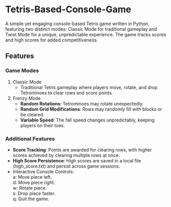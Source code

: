 # Tetris-Based-Console-Game

A simple yet engaging console-based Tetris game written in Python, featuring two distinct modes: Classic Mode for traditional gameplay and Twist Mode for a unique, unpredictable experience. The game tracks scores and high scores for added competitiveness.

## Features
### Game Modes
1. Classic Mode
   * Traditional Tetris gameplay where players move, rotate, and drop Tetrominoes to clear rows and score points.
2. Frenzy Mode
   * **Random Rotations**: Tetrominoes may rotate unexpectedly.
   * **Random Grid Modifications**: Rows may randomly fill with blocks or be cleared.
   * **Variable Speed**: The fall speed changes unpredictably, keeping players on their toes.

### Additional Features
* **Score Tracking**: Points are awarded for clearing rows, with higher scores achieved by clearing multiple rows at once.
* **High Score Persistence**: High scores are saved in a local file (high_score.txt) and persist across game sessions.
* Interactive Console Controls:<br>
  a: Move piece left.<br>
  d: Move piece right.<br>
  w: Rotate piece.<br>
  s: Drop piece faster.<br>
  q: Quit the game.<br>

     
